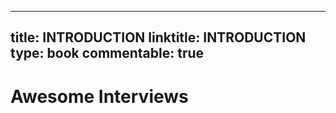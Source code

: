 
---
title: INTRODUCTION
linktitle: INTRODUCTION
type: book
commentable: true
---

# Awesome Interviews

    